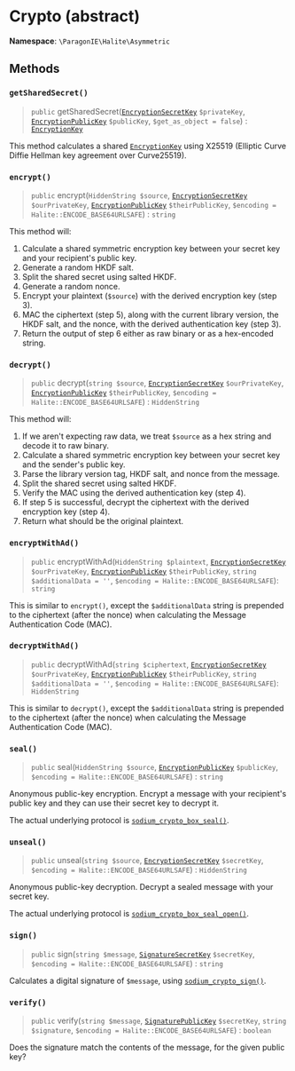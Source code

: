 # Crypto (abstract)

**Namespace**: `\ParagonIE\Halite\Asymmetric`

## Methods

### `getSharedSecret()`

> `public` getSharedSecret([`EncryptionSecretKey`](EncryptionSecretKey.md) `$privateKey`, [`EncryptionPublicKey`](EncryptionPublicKey.md) `$publicKey`, `$get_as_object = false`) : [`EncryptionKey`](../Symmetric/EncryptionKey.md)

This method calculates a shared [`EncryptionKey`](../Symmetric/EncryptionKey.md)
using X25519 (Elliptic Curve Diffie Hellman key agreement over Curve25519).

### `encrypt()`

> `public` encrypt(`HiddenString $source`, [`EncryptionSecretKey`](EncryptionSecretKey.md) `$ourPrivateKey`, [`EncryptionPublicKey`](EncryptionPublicKey.md) `$theirPublicKey`, `$encoding = Halite::ENCODE_BASE64URLSAFE`) : `string`

This method will:

1. Calculate a shared symmetric encryption key between your secret key and your 
   recipient's public key.
2. Generate a random HKDF salt.
3. Split the shared secret using salted HKDF.
4. Generate a random nonce.
5. Encrypt your plaintext (`$source`) with the derived encryption key (step 3).
6. MAC the ciphertext (step 5), along with the current library version, the HKDF 
   salt, and the nonce, with the derived authentication key (step 3).
7. Return the output of step 6 either as raw binary or as a hex-encoded string.

### `decrypt()`

> `public` decrypt(`string $source`, [`EncryptionSecretKey`](EncryptionSecretKey.md) `$ourPrivateKey`, [`EncryptionPublicKey`](EncryptionPublicKey.md) `$theirPublicKey`, `$encoding = Halite::ENCODE_BASE64URLSAFE`) : `HiddenString`

This method will:

1. If we aren't expecting raw data, we treat `$source` as a hex string and
   decode it to raw binary.
2. Calculate a shared symmetric encryption key between your secret key and the
   sender's public key.
3. Parse the library version tag, HKDF salt, and nonce from the message.
4. Split the shared secret using salted HKDF.
5. Verify the MAC using the derived authentication key (step 4).
6. If step 5 is successful, decrypt the ciphertext with the derived encryption 
   key (step 4).
7. Return what should be the original plaintext.

### `encryptWithAd()`

> `public` encryptWithAd(`HiddenString $plaintext`, [`EncryptionSecretKey`](EncryptionSecretKey.md) `$ourPrivateKey`, [`EncryptionPublicKey`](EncryptionPublicKey.md) `$theirPublicKey`, `string $additionalData = ''`, `$encoding = Halite::ENCODE_BASE64URLSAFE`): `string`

This is similar to `encrypt()`, except the `$additionalData` string is prepended to the ciphertext (after the nonce) when calculating the Message Authentication Code (MAC).

### `decryptWithAd()`

> `public` decryptWithAd(`string $ciphertext`, [`EncryptionSecretKey`](EncryptionSecretKey.md) `$ourPrivateKey`, [`EncryptionPublicKey`](EncryptionPublicKey.md) `$theirPublicKey`, `string $additionalData = ''`, `$encoding = Halite::ENCODE_BASE64URLSAFE`): `HiddenString`

This is similar to `decrypt()`, except the `$additionalData` string is prepended to the ciphertext (after the nonce) when calculating the Message Authentication Code (MAC).

### `seal()`

> `public` seal(`HiddenString $source`,  [`EncryptionPublicKey`](EncryptionPublicKey.md) `$publicKey`, `$encoding = Halite::ENCODE_BASE64URLSAFE`) : `string`

Anonymous public-key encryption. Encrypt a message with your recipient's public
key and they can use their secret key to decrypt it.

The actual underlying protocol is [`sodium_crypto_box_seal()`](https://paragonie.com/book/pecl-libsodium/read/08-advanced.md#crypto-box-seal).

### `unseal()`

> `public` unseal(`string $source`, [`EncryptionSecretKey`](EncryptionSecretKey.md) `$secretKey`, `$encoding = Halite::ENCODE_BASE64URLSAFE`) : `HiddenString`

Anonymous public-key decryption. Decrypt a sealed message with your secret key.

The actual underlying protocol is [`sodium_crypto_box_seal_open()`](https://paragonie.com/book/pecl-libsodium/read/08-advanced.md#crypto-box-seal).

### `sign()`

> `public` sign(`string $message`, [`SignatureSecretKey`](SignatureSecretKey.md) `$secretKey`, `$encoding = Halite::ENCODE_BASE64URLSAFE`) : `string`

Calculates a digital signature of `$message`, using [`sodium_crypto_sign()`](https://paragonie.com/book/pecl-libsodium/read/05-publickey-crypto.md#crypto-sign).

### `verify()`

> `public` verify(`string $message`, [`SignaturePublicKey`](SignaturePublicKey.md) `$secretKey`, `string $signature`, `$encoding = Halite::ENCODE_BASE64URLSAFE`) : `boolean`

Does the signature match the contents of the message, for the given public key?
